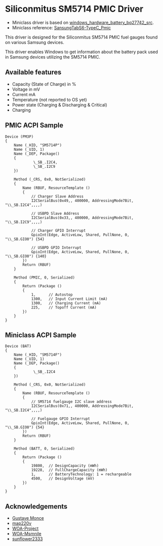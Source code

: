 # Siliconmitus SM5714 PMIC Driver

- Miniclass driver is based on [windows_hardware_battery_bq27742_src](https://github.com/WOA-Project/windows_hardware_battery_bq27742_src).
- Miniclass reference: [SansungTabS6-TypeC_Pmic](https://github.com/Project-Aloha/SansungTabS6-TypeC_Pmic)

This driver is designed for the Siliconmitus SM5714 PMIC fuel gauges found on various Samsung devices. 

This driver enables Windows to get information about the battery pack used in Samsung devices utilizing the SM5714 PMIC.

## Available features 

- Capacity (State of Charge) in %
- Voltage in mV
- Current mA
- Temperature (not reported to OS yet)
- Power state (Charging & Discharging & Critical)
- Charging

## PMIC ACPI Sample

```asl
Device (PM3P)
{
    Name (_HID, "SM5714P")
    Name (_UID, 1)
    Name (_DEP, Package()
	{
             \_SB_.I2C4,
             \_SB_.I2C9
	})

    Method (_CRS, 0x0, NotSerialized)
    {
        Name (RBUF, ResourceTemplate ()
        {
            // Charger Slave Address
            I2CSerialBus(0x49,, 400000, AddressingMode7Bit, "\\_SB.I2C4",,,,)

            // USBPD Slave Address
            I2CSerialBus(0x33,, 400000, AddressingMode7Bit, "\\_SB.I2C9",,,,)

            // Charger GPIO Interrupt
            GpioInt(Edge, ActiveLow, Shared, PullNone, 0, "\\_SB.GIO0") {54}

            // USBPD GPIO Interrupt
            GpioInt(Edge, ActiveLow, Shared, PullNone, 0, "\\_SB.GIO0") {140}
        })
        Return (RBUF)
    }

    Method (PMIC, 0, Serialized)
    {
        Return (Package ()
        {
            1,	    // Autostop
            1300,   // Input Current Limit (mA)
            1300,   // Charging Current (mA)
            225,    // Topoff Current (mA)
        })
    }
}
```

## Miniclass ACPI Sample

```asl
Device (BAT)
{
    Name (_HID, "SM5714F")
    Name (_UID, 1)
    Name (_DEP, Package()
	{
             \_SB_.I2C4
	})

    Method (_CRS, 0x0, NotSerialized)
    {
        Name (RBUF, ResourceTemplate ()
        {
            // SM5714 fuelgauge I2C slave address
            I2CSerialBus(0x71,, 400000, AddressingMode7Bit, "\\_SB.I2C4",,,,)

            // Fuelgauge GPIO Interrupt
            GpioInt(Edge, ActiveLow, Shared, PullNone, 0, "\\_SB.GIO0") {54}
        })
        Return (RBUF)
    }
	
    Method (BATT, 0, Serialized)
    {
        Return (Package ()
        {
            19800,  // DesignCapacity (mWh)
            19228,  // FullChargeCapacity (mWh)
            1,      // BatteryTechnology: 1 = rechargeable
            4500,   // DesignVoltage (mV)
        })
    }
}
```

## Acknowledgements
* [Gustave Monce](https://github.com/gus33000)
* [map220v](https://github.com/map220v)
* [WOA-Project](https://github.com/WOA-Project)
* [WOA-Msmnile](https://github.com/woa-msmnile)
* [sunflower2333](https://github.com/sunflower2333)
